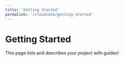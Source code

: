 ```yaml
---
title: 'Getting Started'
permalink: '/cloudcone/getting-started'
---
```


# Getting Started

This page lists and describes your project with guides!